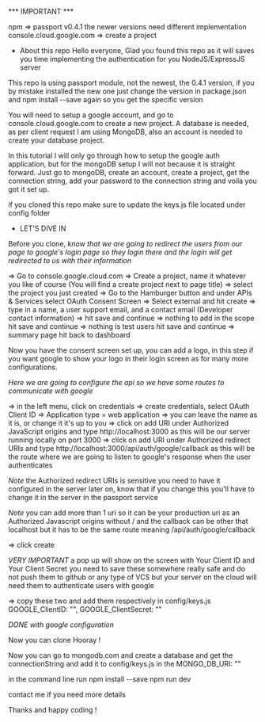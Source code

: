 *** IMPORTANT ***

npm => passport v0.4.1 the newer versions need different implementation
console.cloud.google.com => create a project

* About this repo
Hello everyone, Glad you found this repo as it will saves you time implementing the authentication for you NodeJS/ExpressJS server

This repo is using passport module, not the newest, the 0.4.1 version, if you by mistake installed the new one just change the version in package.json and npm install --save again so you get the specific version

You will need to setup a google account, and go to console.cloud.google.com to create a new project.
A database is needed, as per client request I am using MongoDB, also an account is needed to create your database project.

In this tutorial I will only go through how to setup the google auth application, but for the mongoDB setup I will not because it is straight forward. Just go to mongoDB, create an account, create a project, get the connection string, add your password to the connection string and voila you got it set up.

if you cloned this repo make sure to update the keys.js file located under config folder

* LET'S DIVE IN

Before you clone,
*know that we are going to redirect the users from our page to google's login page so they login there and the login will get redirected to us with their information*

=> Go to console.google.cloud.com
=> Create a project, name it whatever you like of course (You will find a create project next to page title)
=> select the project you just created
=> Go to the Hamburger button and under APIs & Services select OAuth Consent Screen
=> Select external and hit create
=> type in a name, a user support email, and a contact email (Developer contact information)
=> hit save and continue
=> nothing to add in the scope hit save and continue
=> nothing is test users hit save and continue
=> summary page hit back to dashboard

Now you have the consent screen set up, you can add a logo, in this step if you want google to show your logo in their login screen as for many more configurations.

*Here we are going to configure the api so we have some routes to communicate with google*

=> in the left menu, click on credentials
=> create credentials, select OAuth Client ID
=> Application type = web application
=> you can leave the name as it is, or change it it's up to you
=> click on add URI under Authorized JavaScript origins and type http://localhost:3000 as this will be our server running locally on port 3000
=> click on add URI under Authorized redirect URIs and type http://localhost:3000/api/auth/google/callback as this will be the route where we are going to listen to google's response when the user authenticates

*Note* the Authorized redirect URIs is sensitive you need to have it configured in the server later on, know that if you change this you'll have to change it in the server in the passport service

*Note* you can add more than 1 uri so it can be your production uri as an Authorized Javascript origins without /
and the callback can be other that localhost but it has to be the same route meaning /api/auth/google/callback

=> click create

*VERY IMPORTANT*
a pop up will show on the screen with Your Client ID and Your Client Secret you need to save these somewhere really safe and do not push them to github or any type of VCS but your server on the cloud will need them to authenticate users with google

=> copy these two and add them respectively in config/keys.js
GOOGLE_ClientID: "<HERE>",
GOOGLE_ClientSecret: "<HERE>"

*DONE with google configuration*

Now you can clone Hooray !

Now you can go to mongodb.com and create a database and get the connectionString and add it to config/keys.js in the MONGO_DB_URI: "<HERE>"

in the command line run
npm install --save
npm run dev

contact me if you need more details

Thanks and happy coding !
